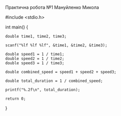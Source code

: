 Практична робота №1 Мануйленко Микола

#include <stdio.h>

int main() {

    double time1, time2, time3;
    
    scanf("%lf %lf %lf", &time1, &time2, &time3);
    
    double speed1 = 1 / time1;
    double speed2 = 1 / time2;
    double speed3 = 1 / time3;
  
    double combined_speed = speed1 + speed2 + speed3;
    
    double total_duration = 1 / combined_speed;
    
    printf("%.2f\n", total_duration);
    
    return 0;
}

